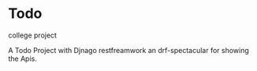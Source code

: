 # Todo
college project 

A Todo Project with Djnago restfreamwork an drf-spectacular for showing the Apis. 

